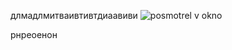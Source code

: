 длмадлмитваивтивтдиаавиви
![posmotrel v okno](https://github.com/user-attachments/assets/973e1e14-9c23-428f-bef4-891149162cde)

рнреоенон
